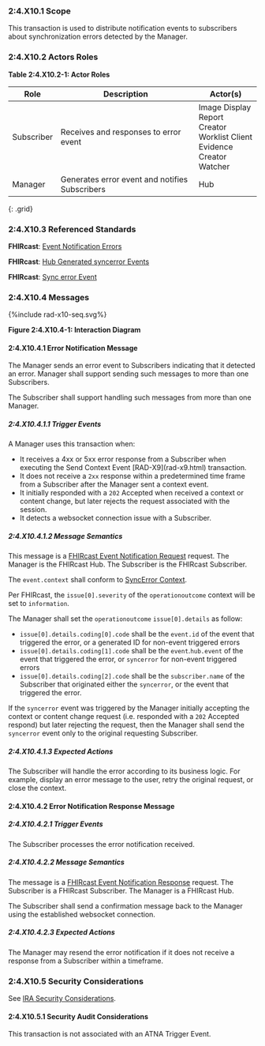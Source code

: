 ### 2:4.X10.1 Scope

This transaction is used to distribute notification events to subscribers about synchronization errors detected by the Manager.

### 2:4.X10.2 Actors Roles

**Table 2:4.X10.2-1: Actor Roles**

| Role | Description | Actor(s) |
|------|-------------|----------|
| Subscriber | Receives and responses to error event | Image Display<br>Report Creator<br>Worklist Client<br>Evidence Creator<br>Watcher |
| Manager | Generates error event and notifies Subscribers | Hub |
{: .grid}

### 2:4.X10.3 Referenced Standards

**FHIRcast**: [Event Notification Errors](https://build.fhir.org/ig/HL7/fhircast-docs/2-5-EventNotification.html#event-notification-errors)

**FHIRcast**: [Hub Generated syncerror Events](https://build.fhir.org/ig/HL7/fhircast-docs/2-5-EventNotification.html#hub-generated-syncerror-events)

**FHIRcast**: [Sync error Event](https://build.fhir.org/ig/HL7/fhircast-docs/3-2-1-syncerror.html)

### 2:4.X10.4 Messages

<div>
{%include rad-x10-seq.svg%}
</div>

<div style="clear: left"/>

**Figure 2:4.X10.4-1: Interaction Diagram**

#### 2:4.X10.4.1 Error Notification Message

The Manager sends an error event to Subscribers indicating that it detected an error. Manager shall support sending such messages to more than one Subscribers.

The Subscriber shall support handling such messages from more than one Manager. 

##### 2:4.X10.4.1.1 Trigger Events

A Manager uses this transaction when:
- It receives a 4xx or 5xx error response from a Subscriber when executing the Send Context Event \[RAD-X9\](rad-x9.html) transaction.
- It does not receive a `2xx` response within a predetermined time frame from a Subscriber after the Manager sent a context event.
- It initially responded with a `202` Accepted when received a context or content change, but later rejects the request associated with the session.
- It detects a websocket connection issue with a Subscriber.

##### 2:4.X10.4.1.2 Message Semantics

This message is a [FHIRcast Event Notification Request](https://build.fhir.org/ig/HL7/fhircast-docs/2-5-EventNotification.html#event-notification-request) request. The Manager is the FHIRcast Hub. The Subscriber is the FHIRcast Subscriber.

The `event.context` shall conform to [SyncError Context](https://build.fhir.org/ig/HL7/fhircast-docs/3-2-1-syncerror.html#context).

Per FHIRcast, the `issue[0].severity` of the `operationoutcome` context will be set to `information`.

The Manager shall set the `operationoutcome` `issue[0].details` as follow:
- `issue[0].details.coding[0].code` shall be the `event.id` of the event that triggered the error, or a generated ID for non-event triggered errors
- `issue[0].details.coding[1].code` shall be the `event`.`hub.event` of the event that triggered the error, or `syncerror` for non-event triggered errors
- `issue[0].details.coding[2].code` shall be the `subscriber.name` of the Subscriber that originated either the `syncerror`, or the event that triggered the error.

If the `syncerror` event was triggered by the Manager initially accepting the context or content change request (i.e. responded with a `202` Accepted respond) but later rejecting the request, then the Manager shall send the `syncerror` event only to the original requesting Subscriber.

##### 2:4.X10.4.1.3 Expected Actions

The Subscriber will handle the error according to its business logic. For example, display an error message to the user, retry the original request, or close the context.

#### 2:4.X10.4.2 Error Notification Response Message

##### 2:4.X10.4.2.1 Trigger Events

The Subscriber processes the error notification received.

##### 2:4.X10.4.2.2 Message Semantics

The message is a [FHIRcast Event Notification Response](https://build.fhir.org/ig/HL7/fhircast-docs/2-5-EventNotification.html#event-notification-response) request. The Subscriber is a FHIRcast Subscriber. The Manager is a FHIRcast Hub.

The Subscriber shall send a confirmation message back to the Manager using the established websocket connection.

##### 2:4.X10.4.2.3 Expected Actions

The Manager may resend the error notification if it does not receive a response from a Subscriber within a timeframe.

### 2:4.X10.5 Security Considerations

See [IRA Security Considerations](volume-1.html#1xx5-ira-security-considerations).

#### 2:4.X10.5.1 Security Audit Considerations

This transaction is not associated with an ATNA Trigger Event.
